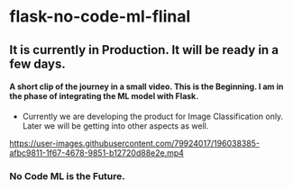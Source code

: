 # flask-no-code-ml-flinal
## It is currently in Production. It will be ready in a few days.

#### A short clip of the journey in a small video. This is the Beginning. I am in the phase of integrating the ML model with Flask.
- Currently we are developing the product for Image Classification only. Later we will be getting into other aspects as well.


https://user-images.githubusercontent.com/79924017/196038385-afbc9811-1f67-4678-9851-b12720d88e2e.mp4

### No Code ML is the Future.
